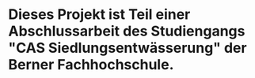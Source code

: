 <h1> Dieses Projekt ist Teil einer Abschlussarbeit des Studiengangs "CAS Siedlungsentwässerung" der Berner Fachhochschule. <h1/>
